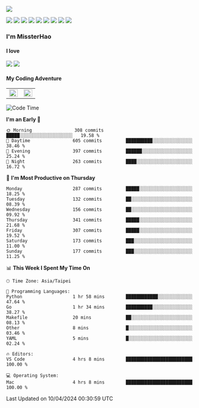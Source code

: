 ![](https://komarev.com/ghpvc/?username=MissterHao&color=ff69b4)

[![](https://img.shields.io/badge/Amazon%20AWS-%23232F3E?logo=amazon-aws&logoColor=white&style=for-the-badge)](https://aws.amazon.com/)
[![](https://img.shields.io/badge/Python-3776AB?style=for-the-badge&logo=python&logoColor=white)](https://www.djangoproject.com/)
[![](https://img.shields.io/badge/Django-092E20?style=for-the-badge&logo=django&logoColor=white)](https://www.python.org/)
[![](https://img.shields.io/badge/Rust-%23EB6400?style=for-the-badge&logo=rust&logoColor=white)](https://www.python.org/)
[![](https://img.shields.io/badge/Flask-23232F3E?style=for-the-badge&logo=flask&logoColor=white)](https://flask.palletsprojects.com/en/2.1.x/)
[![](https://img.shields.io/badge/go-%2300ADD8.svg?&style=for-the-badge&logo=go&logoColor=white)](https://golang.org/)
[![](https://img.shields.io/badge/javascript-%23F7DF1E.svg?&style=for-the-badge&logo=javascript&logoColor=black)](https://www.javascript.com/)
[![](https://img.shields.io/badge/mysql-%234479A1.svg?&style=for-the-badge&logo=mysql&logoColor=white)](https://www.mysql.com/)
[![](https://img.shields.io/badge/docker-%232496ED.svg?&style=for-the-badge&logo=docker&logoColor=white)](https://www.docker.com/)

### I'm MissterHao

#### I love  
![](https://img.shields.io/badge/Netflix-E50914?style=for-the-badge&logo=netflix&logoColor=white)
![](https://img.shields.io/badge/YouTube-FF0000?style=for-the-badge&logo=youtube&logoColor=white)

#### My Coding Adventure
<!-- Readme stats -->
<!-- https://github.com/anuraghazra/github-readme-stats -->
<table>
<tr>
    <td valign="top" width="50%">
    <img src="https://github-readme-stats.vercel.app/api?username=MissterHao&hide_border=true&show_icons=true&locale=en" align="left" style="width: 100%" />
    </td>
    <td valign="top" width="50%">
    <img src="https://github-readme-stats.vercel.app/api/top-langs?username=MissterHao&hide_border=true&show_icons=true&locale=en&layout=compact" align="left" style="width: 100%" />
    </td>
</tr>
</table>  


<!--START_SECTION:waka-->
![Code Time](http://img.shields.io/badge/Code%20Time-1%2C437%20hrs%2049%20mins-blue)

**I'm an Early 🐤** 

```text
🌞 Morning                308 commits         █████░░░░░░░░░░░░░░░░░░░░   19.58 % 
🌆 Daytime                605 commits         ██████████░░░░░░░░░░░░░░░   38.46 % 
🌃 Evening                397 commits         ██████░░░░░░░░░░░░░░░░░░░   25.24 % 
🌙 Night                  263 commits         ████░░░░░░░░░░░░░░░░░░░░░   16.72 % 
```
📅 **I'm Most Productive on Thursday** 

```text
Monday                   287 commits         █████░░░░░░░░░░░░░░░░░░░░   18.25 % 
Tuesday                  132 commits         ██░░░░░░░░░░░░░░░░░░░░░░░   08.39 % 
Wednesday                156 commits         ██░░░░░░░░░░░░░░░░░░░░░░░   09.92 % 
Thursday                 341 commits         █████░░░░░░░░░░░░░░░░░░░░   21.68 % 
Friday                   307 commits         █████░░░░░░░░░░░░░░░░░░░░   19.52 % 
Saturday                 173 commits         ███░░░░░░░░░░░░░░░░░░░░░░   11.00 % 
Sunday                   177 commits         ███░░░░░░░░░░░░░░░░░░░░░░   11.25 % 
```


📊 **This Week I Spent My Time On** 

```text
🕑︎ Time Zone: Asia/Taipei

💬 Programming Languages: 
Python                   1 hr 58 mins        ████████████░░░░░░░░░░░░░   47.64 % 
Go                       1 hr 34 mins        ██████████░░░░░░░░░░░░░░░   38.27 % 
Makefile                 20 mins             ██░░░░░░░░░░░░░░░░░░░░░░░   08.13 % 
Other                    8 mins              █░░░░░░░░░░░░░░░░░░░░░░░░   03.46 % 
YAML                     5 mins              █░░░░░░░░░░░░░░░░░░░░░░░░   02.24 % 

🔥 Editors: 
VS Code                  4 hrs 8 mins        █████████████████████████   100.00 % 

💻 Operating System: 
Mac                      4 hrs 8 mins        █████████████████████████   100.00 % 
```


 Last Updated on 10/04/2024 00:30:59 UTC
<!--END_SECTION:waka-->

<!--
**MissterHao/MissterHao** is a ✨ _special_ ✨ repository because its `README.md` (this file) appears on your GitHub profile.

Here are some ideas to get you started:

- 🔭 I’m currently working on ...
- 🌱 I’m currently learning ...
- 👯 I’m looking to collaborate on ...
- 🤔 I’m looking for help with ...
- 💬 Ask me about ...
- 📫 How to reach me: ...
- 😄 Pronouns: ...
- ⚡ Fun fact: ...
-->
